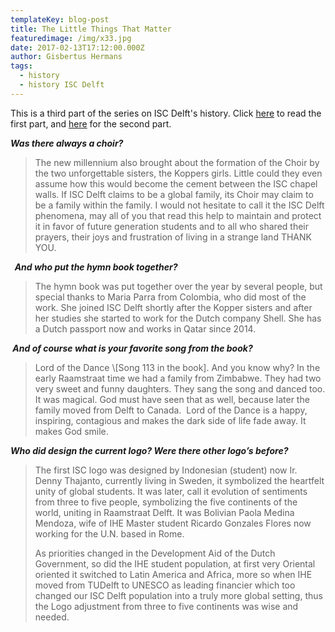 ```yaml
---
templateKey: blog-post
title: The Little Things That Matter
featuredimage: /img/x33.jpg
date: 2017-02-13T17:12:00.000Z
author: Gisbertus Hermans
tags:
  - history
  - history ISC Delft
---
```

This is a third part of the series on ISC Delft's history. Click <a href="https://www.iscdelft.nl/blog/2019-08-19-the-start-of-isc-delft/">here</a> to read the first part, and <a href="https://www.iscdelft.nl/blog/2019-08-19-challenges-and-changes/">here</a> for the second part. <!--more-->



<strong><em>Was there always a choir?</em></strong>

<blockquote>The new millennium also brought about the formation of the Choir by the two unforgettable sisters, the Koppers girls. Little could they even assume how this would become the cement between the ISC chapel walls. If ISC Delft claims to be a global family, its Choir may claim to be a family within the family. I would not hesitate to call it the ISC Delft phenomena, may all of you that read this help to maintain and protect it in favor of future generation students and to all who shared their prayers, their joys and frustration of living in a strange land THANK YOU.</blockquote>

<strong><em> </em></strong><strong><em> And who put the hymn book together? </em></strong>

<blockquote>The hymn book was put together over the year by several people, but special thanks to Maria Parra from Colombia, who did most of the work. She joined ISC Delft shortly after the Kopper sisters and after her studies she started to work for the Dutch company Shell. She has a Dutch passport now and works in Qatar since 2014.</blockquote>

<strong><em> </em></strong><strong><em>And of course what is your favorite song from the book?</em></strong>

<blockquote>Lord of the Dance \[Song 113 in the book]. And you know why? In the early Raamstraat time we had a family from Zimbabwe. They had two very sweet and funny daughters. They sang the song and danced too. It was magical. God must have seen that as well, because later the family moved from Delft to Canada.  Lord of the Dance is a happy, inspiring, contagious and makes the dark side of life fade away. It makes God smile.</blockquote>

<strong><em>Who did design the current logo? Were there other logo’s before?</em></strong>

<blockquote>The first ISC logo was designed by Indonesian (student) now Ir. Denny Thajanto, currently living in Sweden, it symbolized the heartfelt unity of global students. It was later, call it evolution of sentiments from three to five people, symbolizing the five continents of the world, uniting in Raamstraat Delft. It was Bolivian Paola Medina Mendoza, wife of IHE Master student Ricardo Gonzales Flores now working for the U.N. based in Rome.



As priorities changed in the Development Aid of the Dutch Government, so did the IHE student population, at first very Oriental oriented it switched to Latin America and Africa, more so when IHE moved from TUDelft to UNESCO as leading financier which too changed our ISC Delft population into a truly more global setting, thus the Logo adjustment from three to five continents was wise and needed.</blockquote>
